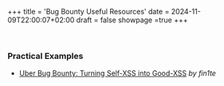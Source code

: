 +++
title = 'Bug Bounty Useful Resources'
date = 2024-11-09T22:00:07+02:00
draft = false
showpage =true
+++

<br>

### Practical Examples
- [Uber Bug Bounty: Turning Self-XSS into Good-XSS](https://whitton.io/articles/uber-turning-self-xss-into-good-xss/) *by fin1te*
